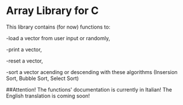 # Array Library for C

This library contains (for now) functions to:

-load a vector from user input or randomly, 

-print a vector,

-reset a vector,

-sort a vector acending or descending with these algorithms (Insersion Sort, Bubble Sort, Select Sort)

##Attention! The functions' documentation is currently in Italian! The English translation is coming soon!
